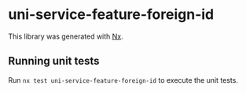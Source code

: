 # uni-service-feature-foreign-id

This library was generated with [Nx](https://nx.dev).

## Running unit tests

Run `nx test uni-service-feature-foreign-id` to execute the unit tests.
